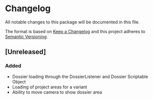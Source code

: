 ﻿# Changelog
All notable changes to this package will be documented in this file.

The format is based on [Keep a Changelog](http://keepachangelog.com/en/1.0.0/)
and this project adheres to [Semantic Versioning](http://semver.org/spec/v2.0.0.html).

## [Unreleased]

### Added

- Dossier loading through the DossierListener and Dossier Scriptable Object
- Loading of project areas for a variant
- Ability to move camera to show dossier area